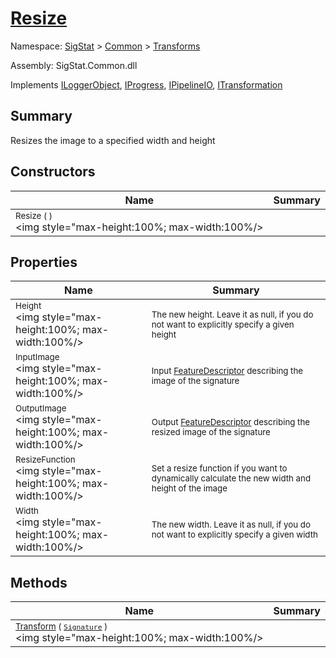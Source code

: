 # [Resize](./Resize.md)

Namespace: [SigStat]() > [Common](./../README.md) > [Transforms](./README.md)

Assembly: SigStat.Common.dll

Implements [ILoggerObject](./../ILoggerObject.md), [IProgress](./../Helpers/IProgress.md), [IPipelineIO](./../Pipeline/IPipelineIO.md), [ITransformation](./../ITransformation.md)

## Summary
Resizes the image to a specified width and height

## Constructors

| Name | Summary | 
| --- | --- | 
| <sub>Resize (  )</sub><div style="pointer-events:none; cursor:default; width=200"><img style="max-height:100%; max-width:100%/></div>| <sub></sub>| <br>


## Properties

| Name | Summary | 
| --- | --- | 
| <sub>Height</sub><div style="pointer-events:none; cursor:default; width=200"><img style="max-height:100%; max-width:100%/></div>| <sub>The new height. Leave it as null, if you do not want to explicitly specify a given height</sub>| <br>
| <sub>InputImage</sub><div style="pointer-events:none; cursor:default; width=200"><img style="max-height:100%; max-width:100%/></div>| <sub>Input [FeatureDescriptor](https://github.com/hargitomi97/sigstat/blob/master/docs/md/SigStat/Common/FeatureDescriptor.md) describing the image of the signature</sub>| <br>
| <sub>OutputImage</sub><div style="pointer-events:none; cursor:default; width=200"><img style="max-height:100%; max-width:100%/></div>| <sub>Output [FeatureDescriptor](https://github.com/hargitomi97/sigstat/blob/master/docs/md/SigStat/Common/FeatureDescriptor.md) describing the resized image of the signature</sub>| <br>
| <sub>ResizeFunction</sub><div style="pointer-events:none; cursor:default; width=200"><img style="max-height:100%; max-width:100%/></div>| <sub>Set a resize function if you want to dynamically calculate the new width and height of the image</sub>| <br>
| <sub>Width</sub><div style="pointer-events:none; cursor:default; width=200"><img style="max-height:100%; max-width:100%/></div>| <sub>The new width. Leave it as null, if you do not want to explicitly specify a given width</sub>| <br>


## Methods

| Name | Summary | 
| --- | --- | 
| <sub>[Transform](./Methods/Resize-100663716.md) ( [`Signature`](./../Signature.md) )</sub><div style="pointer-events:none; cursor:default; width=200"><img style="max-height:100%; max-width:100%/></div>| <sub></sub>| <br>


